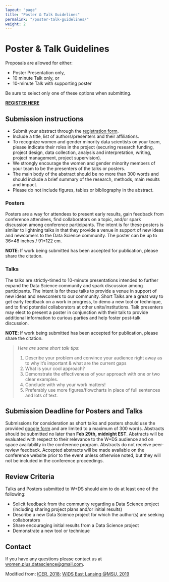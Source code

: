```yaml
---
layout: "page"
title: "Poster & Talk Guidelines"
permalink: "/poster-talk-guidelines/"
weight: 2
---
```


# Poster & Talk Guidelines
Proposals are allowed for either:
- Poster Presentation only,
- 10 minute Talk only, or
- 10-minute Talk with supporting poster

Be sure to select only one of these options when submitting.

[**REGISTER HERE**](https://forms.gle/anafy6mPXBuJUyMk7)

## Submission instructions
- Submit your abstract through the [registration form](https://forms.gle/anafy6mPXBuJUyMk7).
- Include a title, list of authors/presenters and their affiliations.
- To recognize women and gender minority data scientists on your team, please indicate their roles in the project (securing research funding, project design, data collection, analysis and interpretation, writing, project management, project supervision).
- We strongly encourage the women and gender minority members of your team to be the presenters of the talks or posters.
- The main body of the abstract should be no more than 300 words and should include a brief summary of the research, methods, main results and impact.
- Please do not include figures, tables or bibliography in the abstract.

### Posters
Posters are a way for attendees to present early results, gain feedback from conference attendees, find collaborators on a topic, and/or spark discussion among conference participants. The intent is for these posters is similar to lightning talks in that they provide a venue in support of new ideas and newcomers to the Data Science community.
The poster can be up to 36×48 inches / 91*122 cm.

**NOTE**: If work being submitted has been accepted for publication, please share the citation.

### Talks
The talks are strictly-timed to 10-minute presentations intended to further expand the Data Science community and spark discussion among participants. The intent is for these talks to provide a venue in support of new ideas and newcomers to our community. Short Talks are a great way to get early feedback on a work in progress, to demo a new tool or technique, and to find potential collaborators at other units/institutions.
Talk presenters may elect to present a poster in conjunction with their talk to provide additional information to curious parties and help foster post-talk discussion.

**NOTE**: If work being submitted has been accepted for publication, please share the citation.

> _Here are some short talk tips_:
> 1. Describe your problem and convince your audience right away as to why it’s important & what are the current gaps
> 2. What is your cool approach?
> 3. Demonstrate the effectiveness of your approach with one or two clear examples.
> 4. Conclude with why your work matters!
> 5. Preferably use more figures/flowcharts in place of full sentences and lots of text.

## Submission Deadline for Posters and Talks
Submissions for consideration as short talks and posters should use the provided [google form](https://forms.gle/anafy6mPXBuJUyMk7) and are limited to a maximum of 300 words. Abstracts should be submitted no later than **Feb 29th, midnight EST**. Abstracts will be evaluated with respect to their relevance to the W+DS audience and on space availability in the conference program. Abstracts do not receive peer-review feedback. Accepted abstracts will be made available on the conference website prior to the event unless otherwise noted, but they will not be included in the conference proceedings.

## Review Criteria
Talks and Posters submitted to W+DS should aim to do at least one of the following:
- Solicit feedback from the community regarding a Data Science project (including sharing project plans and/or initial results)
- Describe a new Data Science project for which the author(s) are seeking collaborators
- Share encouraging initial results from a Data Science project
- Demonstrate a new tool or technique

## Contact
If you have any questions please contact us at women.plus.datascience@gmail.com.

Modified from: [ICER, 2018](https://icer.acm.org/icer-2018/lightning-talks-posters/); [WiDS East Lansing @MSU, 2019](https://github.com/rladies-eastlansing/WiDS2019/wiki/Poster-and-Lightning-Talk-Guidelines)
